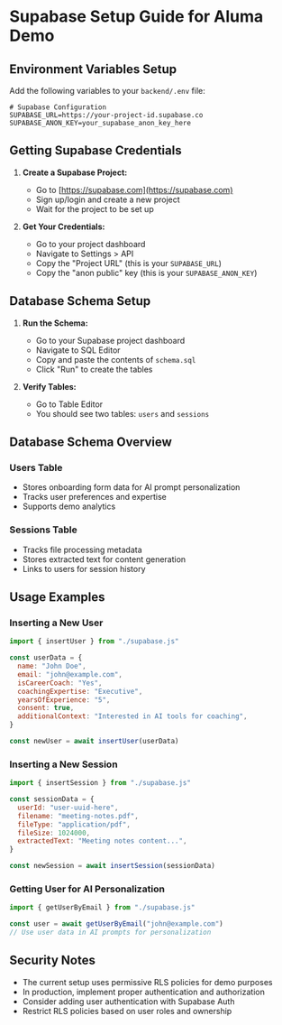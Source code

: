 # Supabase Setup Guide for Aluma Demo

## Environment Variables Setup

Add the following variables to your `backend/.env` file:

```env
# Supabase Configuration
SUPABASE_URL=https://your-project-id.supabase.co
SUPABASE_ANON_KEY=your_supabase_anon_key_here
```

## Getting Supabase Credentials

1. **Create a Supabase Project:**

   - Go to [https://supabase.com](https://supabase.com)
   - Sign up/login and create a new project
   - Wait for the project to be set up

2. **Get Your Credentials:**
   - Go to your project dashboard
   - Navigate to Settings > API
   - Copy the "Project URL" (this is your `SUPABASE_URL`)
   - Copy the "anon public" key (this is your `SUPABASE_ANON_KEY`)

## Database Schema Setup

1. **Run the Schema:**

   - Go to your Supabase project dashboard
   - Navigate to SQL Editor
   - Copy and paste the contents of `schema.sql`
   - Click "Run" to create the tables

2. **Verify Tables:**
   - Go to Table Editor
   - You should see two tables: `users` and `sessions`

## Database Schema Overview

### Users Table

- Stores onboarding form data for AI prompt personalization
- Tracks user preferences and expertise
- Supports demo analytics

### Sessions Table

- Tracks file processing metadata
- Stores extracted text for content generation
- Links to users for session history

## Usage Examples

### Inserting a New User

```javascript
import { insertUser } from "./supabase.js"

const userData = {
  name: "John Doe",
  email: "john@example.com",
  isCareerCoach: "Yes",
  coachingExpertise: "Executive",
  yearsOfExperience: "5",
  consent: true,
  additionalContext: "Interested in AI tools for coaching",
}

const newUser = await insertUser(userData)
```

### Inserting a New Session

```javascript
import { insertSession } from "./supabase.js"

const sessionData = {
  userId: "user-uuid-here",
  filename: "meeting-notes.pdf",
  fileType: "application/pdf",
  fileSize: 1024000,
  extractedText: "Meeting notes content...",
}

const newSession = await insertSession(sessionData)
```

### Getting User for AI Personalization

```javascript
import { getUserByEmail } from "./supabase.js"

const user = await getUserByEmail("john@example.com")
// Use user data in AI prompts for personalization
```

## Security Notes

- The current setup uses permissive RLS policies for demo purposes
- In production, implement proper authentication and authorization
- Consider adding user authentication with Supabase Auth
- Restrict RLS policies based on user roles and ownership

